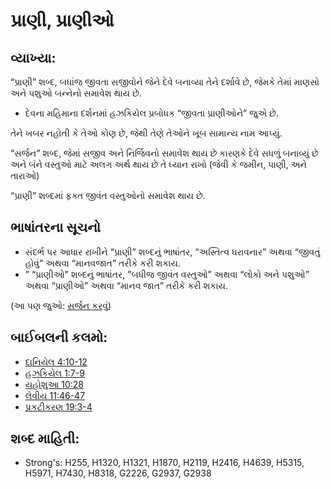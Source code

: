 # પ્રાણી, પ્રાણીઓ

## વ્યાખ્યા: 

“પ્રાણી” શબ્દ, બધાંજ જીવતા સજીવોને જેને દેવે બનાવ્યા તેને દર્શાવે છે, જેમકે તેમાં માણસો અને પશુઓ બન્નેનો સમાવેશ થાય છે.

* દેવના મહિમાના દર્શનમાં હઝકિયેલ પ્રબોધક “જીવતા પ્રાણીઓને” જુએ  છે.

તેને ખબર નહોતી કે તેઓ કોણ છે, જેથી તેણે તેઓને ખૂબ સામાન્ય નામ આપ્યું.

“સર્જન” શબ્દ, જેમાં સજીવ અને નિર્જિવનો સમાવેશ થાય છે કારણકે દેવે સધળું બનાવ્યું છે અને બંને વસ્તુઓ માટે અલગ અર્થ થાય છે તે ધ્યાન રાખો (જેવી કે જમીન, પાણી, અને તારાઓ)

“પ્રાણી” શબ્દમાં ફક્ત જીવંત વસ્તુઓનો સમાવેશ થાય છે.

## ભાષાંતરના સૂચનો 

* સંદર્ભ પર આધાર રાખીને  “પ્રાણી” શબ્દનું ભાષાંતર, “અસ્તિત્વ ધરાવનાર” અથવા “જીવતું હોવું” અથવા “માનવજાત” તરીકે કરી શકાય.
* ” “પ્રાણીઓ” શબ્દનું ભાષાંતર, ”બધીજ જીવંત વસ્તુઓ” અથવા “લોકો અને પશુઓ” અથવા “પ્રાણીઓ” અથવા “માનવ જાત” તરીકે કરી શકાય.

(આ પણ જુઓ: [સર્જન કરવું](../other/creation.md))

## બાઈબલની કલમો: 

* [દાનિયેલ 4:10-12](rc://gu/tn/help/dan/04/10)
* [હઝકિયેલ 1:7-9](rc://gu/tn/help/ezk/01/07)
* [યહોશુઆ 10:28](rc://gu/tn/help/jos/10/28)
* [લેવીય 11:46-47](rc://gu/tn/help/lev/11/46)
* [પ્રકટીકરણ 19:3-4](rc://gu/tn/help/rev/19/03)

## શબ્દ માહિતી: 

* Strong's: H255, H1320, H1321, H1870, H2119, H2416, H4639, H5315, H5971, H7430, H8318, G2226, G2937, G2938
